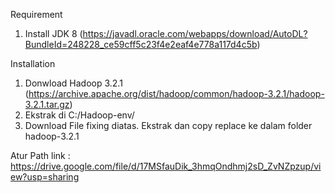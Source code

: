 Requirement
1. Install JDK 8 (https://javadl.oracle.com/webapps/download/AutoDL?BundleId=248228_ce59cff5c23f4e2eaf4e778a117d4c5b)

Installation
1. Donwload Hadoop 3.2.1 (https://archive.apache.org/dist/hadoop/common/hadoop-3.2.1/hadoop-3.2.1.tar.gz)
2. Ekstrak di C:/Hadoop-env/
3. Download File fixing diatas. Ekstrak dan copy replace ke dalam folder hadoop-3.2.1

Atur Path
link : https://drive.google.com/file/d/17MSfauDik_3hmqOndhmj2sD_ZvNZpzup/view?usp=sharing
